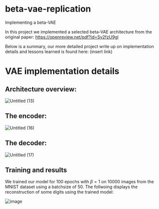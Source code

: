 # beta-vae-replication
Implementing a beta-VAE

In this project we implemented a selected beta-VAE architecture from the original paper: https://openreview.net/pdf?id=Sy2fzU9gl

Below is a summary, our more detailed project write up on implementation details and lessons learned is found here: (insert link)

# VAE implementation details

## Architecture overview:
![Untitled (13)](https://github.com/kkittif/beta-vae-replication/assets/46658522/a8eef280-f521-4094-87e8-2689348a5d64)

## The encoder:
![Untitled (16)](https://github.com/kkittif/beta-vae-replication/assets/46658522/d9025745-d177-4605-9360-13d9b7a3b075)

## The decoder:
![Untitled (17)](https://github.com/kkittif/beta-vae-replication/assets/46658522/3ae666fa-b037-4c71-82e9-f2ef71319776)

## Training and results
We trained our model for 100 epochs with $\beta = 1$ on 10000 images from the MNIST dataset using a batchsize of 50. The follwoing displays the reconstruction of some digits using the trained model:

![image](https://github.com/kkittif/beta-vae-replication/assets/46658522/64c5e7ee-ab6d-438d-8d23-13189b0b420a)

